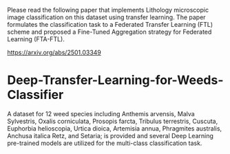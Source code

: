 Please read the following paper that implements Lithology microscopic image classification on this dataset using transfer learning. The paper formulates the classification task to a Federated Transfer Learning (FTL) scheme and proposed a Fine-Tuned Aggregation strategy for Federated Learning (FTA-FTL).

https://arxiv.org/abs/2501.03349

# Deep-Transfer-Learning-for-Weeds-Classifier
A dataset for 12 weed species including Anthemis arvensis, Malva Sylvestris, Oxalis corniculata, Prosopis farcta, Tribulus terrestris, Cuscuta, Euphorbia helioscopia, Urtica dioica, Artemisia annua, Phragmites australis, Anchusa italica Retz, and Setaria; is provided and several Deep Learning pre-trained models are utilized for the multi-class classification task.  
